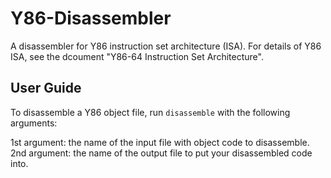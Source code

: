 # Y86-Disassembler

A disassembler for Y86 instruction set architecture (ISA). For details of Y86 ISA, see the dcoument "Y86-64 Instruction Set Architecture".

## User Guide

To disassemble a Y86 object file, run `disassemble` with the following arguments:

1st argument: the name of the input file with object code to disassemble.
2nd argument: the name of the output file to put your disassembled code into.